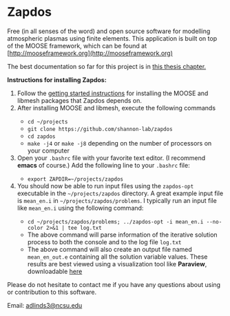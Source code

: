 Zapdos
=====

Free (in all senses of the word) and open source software for modelling atmospheric plasmas using finite elements.
This application is built on top of the MOOSE framework, which can be found at [http://mooseframework.org](http://mooseframework.org)

The best documentation so far for this project is in [this thesis chapter.](http://169.229.198.106/ZapdosChapter.pdf)

**Instructions for installing Zapdos:**

<ol>
  <li>Follow the <a href="http://mooseframework.org/getting-started/">getting started instructions</a> for installing the MOOSE and libmesh packages that Zapdos depends on.</li>
  <li>After installing MOOSE and libmesh, execute the following commands</li>
  <ul>
    <li><code>cd ~/projects</code></li>
    <li><code>git clone https://github.com/shannon-lab/zapdos</code></li>
    <li><code>cd zapdos</code></li>
    <li><code>make -j4</code> or <code>make -j8</code> depending on the number of processors on your computer</li>
  </ul>
  <li>Open your <code>.bashrc</code> file with your favorite text editor. (I recommend <b>emacs</b> of course.) Add the following line to your <code>.bashrc</code> file:</li>
  <ul>
    <li><code>export ZAPDIR=~/projects/zapdos</code></li>
  </ul>
  <li>You should now be able to run input files using the <code>zapdos-opt</code> executable in the <code>~/projects/zapdos</code> directory. A great example input file is <code>mean_en.i</code> in <code>~/projects/zapdos/problems</code>. I typically run an input file like <code>mean_en.i</code> using the following command:</li>
  <ul>
    <li><code>cd ~/projects/zapdos/problems; ../zapdos-opt -i mean_en.i --no-color 2>&1 | tee log.txt</code></li>  
    <li>The above command will parse information of the iterative solution process to both the console and to the log file <code>log.txt</code></li>  
    <li>The above command will also create an output file named <code>mean_en_out.e</code> containing all the solution variable values. These results are best viewed using a visualization tool like <b>Paraview</b>, downloadable <a href="http://www.paraview.org/download/">here</a></li>
  </ul>  
</ol>

Please do not hesitate to contact me if you have any questions about using or contribution to this software.

Email: <adlinds3@ncsu.edu>
